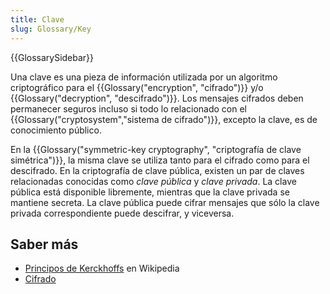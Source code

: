 ```yaml
---
title: Clave
slug: Glossary/Key
---
```


{{GlossarySidebar}}

Una clave es una pieza de información utilizada por un algoritmo criptográfico para el {{Glossary("encryption", "cifrado")}} y/o {{Glossary("decryption", "descifrado")}}. Los mensajes cifrados deben permanecer seguros incluso si todo lo relacionado con el {{Glossary("cryptosystem","sistema de cifrado")}}, excepto la clave, es de conocimiento público.

En la {{Glossary("symmetric-key cryptography", "criptografía de clave simétrica")}}, la misma clave se utiliza tanto para el cifrado como para el descifrado. En la criptografía de clave pública, existen un par de claves relacionadas conocidas como _clave pública_ y _clave privada_. La clave pública está disponible libremente, mientras que la clave privada se mantiene secreta. La clave pública puede cifrar mensajes que sólo la clave privada correspondiente puede descifrar, y viceversa.

## Saber más

- [Principos de Kerckhoffs](https://es.wikipedia.org/wiki/Principios_de_Kerckhoffs) en Wikipedia
- [Cifrado](/es/docs/Glossary/Cifrado)
